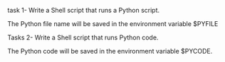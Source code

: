 task 1- Write a Shell script that runs a Python script.

The Python file name will be saved in the environment variable $PYFILE

Tasks 2- Write a Shell script that runs Python code.

The Python code will be saved in the environment variable $PYCODE.
